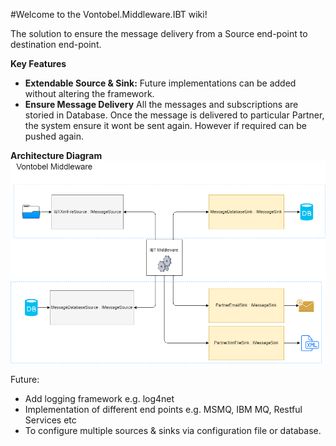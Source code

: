 #Welcome to the Vontobel.Middleware.IBT wiki!

The solution to ensure the message delivery from a Source end-point to destination end-point. 

**Key Features**
* **Extendable Source & Sink:** Future implementations can be added without altering the framework.
* **Ensure Message Delivery** All the messages and subscriptions are storied in Database. Once the message is delivered to particular Partner, the system ensure it wont be sent again. However if required can be pushed again.

**Architecture Diagram**
![](https://github.com/talha-liaquat/Vontobel.Middleware.IBT/blob/master/ArchitectureDiagram.png)

Future:
* Add logging framework e.g. log4net
* Implementation of different end points e.g. MSMQ, IBM MQ, Restful Services etc
* To configure multiple sources & sinks via configuration file or database.

